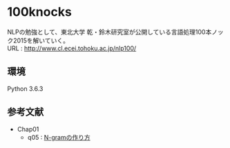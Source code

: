 # 100knocks
NLPの勉強として、東北大学 乾・鈴木研究室が公開している言語処理100本ノック2015を解いていく。<br>
URL : http://www.cl.ecei.tohoku.ac.jp/nlp100/

## 環境
Python 3.6.3

## 参考文献
- Chap01
    - q05 : [N-gramの作り方](https://qiita.com/kazmaw/items/4df328cba6429ec210fb)